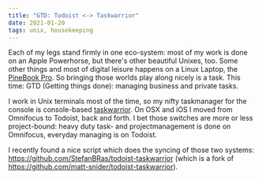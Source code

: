 ```yaml
---
title: "GTD: Todoist <-> Taskwarrior"
date: 2021-01-20
tags: unix, housekeeping
---
```


Each of my legs stand firmly in one eco-system: most of my work is done on an Apple Powerhorse, but there's other beautiful Unixes, too. Some other things and most of digital leisure happens on a Linux Laptop, the [PineBook Pro](https://www.pine64.org/pinebook-pro/). So bringing those worlds play along nicely is a task. This time: GTD (Getting things done): managing business and private tasks.

I work in Unix terminals most of the time, so my nifty taskmanager for the console is console-based [taskwarrior](https://taskwarrior.org/). On OSX and iOS I moved from Omnifocus to Todoist, back and forth. I bet those switches are more or less project-bound: heavy duty task- and projectmanagement is done on Omnifocus, everyday managing is on Todoist.

I recently found a nice script which does the syncing of those two systems: https://github.com/StefanBRas/todoist-taskwarrior (which is a fork of https://github.com/matt-snider/todoist-taskwarrior).

